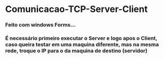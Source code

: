 # Comunicacao-TCP-Server-Client

### Feito com windows Forms...

### É necessário primeiro executar o Server e logo apos o Client, caso queira testar em uma maquina diferente, mas na mesma rede, troque o IP para o da maquina de destino (servidor) 

